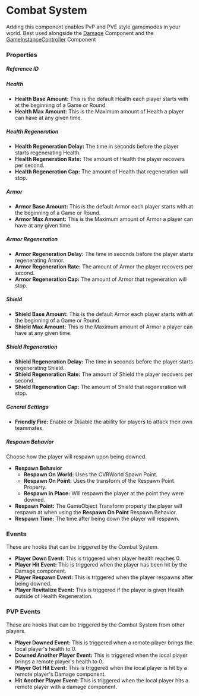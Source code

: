 # Combat System <div class="whitelisted" data-list="W"></div>
Adding this component enables PvP and PVE style gamemodes in your world. Best used alongside the [Damage](Damage.md) Component and the [GameInstanceController](GameInstanceController.md) Component

### Properties

##### Reference ID

##### Health
+ **Health Base Amount:** This is the default Health each player starts with at the beginning of a Game or Round.
+ **Health Max Amount:** This is the Maximum amount of Health a player can have at any given time.

##### Health Regeneration
+ **Health Regeneration Delay:** The time in seconds before the player starts regenerating Health.
+ **Health Regeneration Rate:** The amount of Health the player recovers per second.
+ **Health Regeneration Cap:** The amount of Health that regeneration will stop.

##### Armor
+ **Armor Base Amount:** This is the default Armor each player starts with at the beginning of a Game or Round.
+ **Armor Max Amount:** This is the Maximum amount of Armor a player can have at any given time.

##### Armor Regeneration
+ **Armor Regeneration Delay:** The time in seconds before the player starts regenerating Armor.
+ **Armor Regeneration Rate:** The amount of Armor the player recovers per second.
+ **Armor Regeneration Cap:** The amount of Armor that regeneration will stop.

##### Shield
+ **Shield Base Amount:** This is the default Armor each player starts with at the beginning of a Game or Round.
+ **Shield Max Amount:** This is the Maximum amount of Armor a player can have at any given time.

##### Shield Regeneration
+ **Shield Regeneration Delay:** The time in seconds before the player starts regenerating Shield.
+ **Shield Regeneration Rate:** The amount of Shield the player recovers per second.
+ **Shield Regeneration Cap:** The amount of Shield that regeneration will stop.

##### General Settings
+ **Friendly Fire:** Enable or Disable the ability for players to attack their own teammates.

##### Respawn Behavior
Choose how the player will respawn upon being downed.
+ **Respawn Behavior**
  - **Respawn On World:** Uses the CVRWorld Spawn Point.
  - **Respawn On Point:** Uses the transform of the Respawn Point Property.
  - **Respawn In Place:** Will respawn the player at the point they were downed.
+ **Respawn Point:** The GameObject Transform property the player will respawn at when using the **Respawn On Point** Respawn Behavior.
+ **Respawn Time:** The time after being down the player will respawn.

### Events
These are hooks that can be triggered by the Combat System.
+ **Player Down Event:** This is triggered when player health reaches 0.
+ **Player Hit Event:** This is triggered when the player has been hit by the Damage component.
+ **Player Respawn Event:** This is triggered when the player respawns after being downed.
+ **Player Revitalize Event:** This is triggered if the player is given Health outside of Health Regeneration.

### PVP Events
These are hooks that can be triggered by the Combat System from other players.
+ **Player Downed Event:** This is triggered when a remote player brings the local player's health to 0.
+ **Downed Another Player Event:** This is triggered when the local player brings a remote player's health to 0.
+ **Player Got Hit Event:** This is triggered when the local player is hit by a remote player's Damage component.
+ **Hit Another Player Event:** This is triggered when the local player hits a remote player with a damage component.
